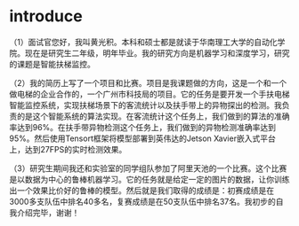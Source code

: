 # introduce

（1）面试官您好，我叫黄光积。本科和硕士都是就读于华南理工大学的自动化学院。现在是研究生二年级，明年毕业。我的研究方向是机器学习和深度学习，研究的课题是智能扶梯监控。

（2）我的简历上写了一个项目和比赛。项目是我课题做的方向，这是一个和一个做电梯的企业合作的，一个广州市科技局的项目。它的任务是要开发一个手扶电梯智能监控系统，实现扶梯场景下的客流统计以及扶手带上的异物探出的检测。我负责的是这个智能系统的算法实现。在客流统计这个任务上，我们做到的算法的准确率达到96%。在扶手带异物检测这个任务上，我们做到的异物检测准确率达到95%。然后使用Tensort框架将模型部署到英伟达的Jetson Xavier嵌入式平台上，达到27FPS的实时检测效果。

（3）研究生期间我还和实验室的同学组队参加了阿里天池的一个比赛。这个比赛是以数据为中心的鲁棒机器学习。它的任务就是给定一定的图片的数据，让你训练出一个效果比价好的鲁棒的模型。然后就是我们取得的成绩是：初赛成绩是在3000多支队伍中排名40多名，复赛成绩是在50支队伍中排名37名。我初步的自我介绍完毕，谢谢！
